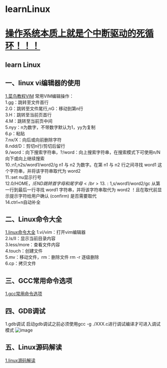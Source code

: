 # learnLinux
# [操作系统本质上就是个中断驱动的死循环！！！](https://mp.weixin.qq.com/s?__biz=Mzk0MjE3NDE0Ng==&mid=2247500983&idx=1&sn=ad4c430823c975df97f13de3fbe8c66e&chksm=c2c5be1af5b2370cad4ce3218c5294feee4ae2e4d28804398c1dc8ac252c8dfafbe419ccf58c&cur_album_id=2123743679373688834&scene=189#wechat_redirect)
## learn Linux
## 一、linux vi编辑器的使用
[1.菜鸟教程VIM](https://www.runoob.com/linux/linux-vim.html)
常用VIM编辑操作：</br>
1.gg：跳转至文件首行</br>
2.G：跳转至文件尾行,nG：移动到第n行</br>
3.H：跳转至当前页首行</br>
4.M：跳转至当前页中间</br>
5.nyy：n为数字，不带数字默认为1，yy为复制</br>
6.p：粘贴</br>
7.nx/X：向后或向前删除字符</br>
8.ndd/D：剪切n行/剪切后留行</br>
9./word：向下搜索字符串，?/word：向上搜索字符串，在搜索模式下可使用n/N向下或向上继续搜索</br>
10.:n1,n2s/word1/word2/g n1 与 n2 为数字。在第 n1 与 n2 行之间寻找 word1 这个字符串，并将该字符串取代为 word2 </br>
11.:set nu显示行号</br>
12.0/HOME，$/END跳转首字母和尾字母</br>
13.:1,$s/word1/word2/gc 从第一行到最后一行寻找 word1 字符串，并将该字符串取代为 word2 ！且在取代前显示提示字符给用户确认 (confirm) 是否需要取代</br>
14.ctrl+n自动补全</br>
## 二、Linux命令大全
[1.linux命令大全](https://www.runoob.com/linux/linux-command-manual.html)
1.vi/vim：打开vim编辑器</br>
2.ls/ll：显示当前目录内容</br>
3.less/more：查看文件内容</br>
4.touch：创建文件</br>
5.mv：移动文件，rm：删除文件 rm -r 逐级删除</br>
6.cp：拷贝文件</br>
## 三、GCC常用命令选项
[1.gcc常用命令选项](https://www.runoob.com/w3cnote/gcc-parameter-detail.html)

## 四、GDB调试
1.gdb调试
启动gdb调试之前必须使用gcc -g ./XXX.c进行调试编译才可进入调试模式
![image](https://user-images.githubusercontent.com/30925114/188102697-ac64bdfd-6927-4e17-9f7e-07eb9fe58e80.png)

## 五、Linux源码解读
[1.linux源码解读](https://github.com/FakeItUtillMakeIt/flash-linux0.11-talk)


